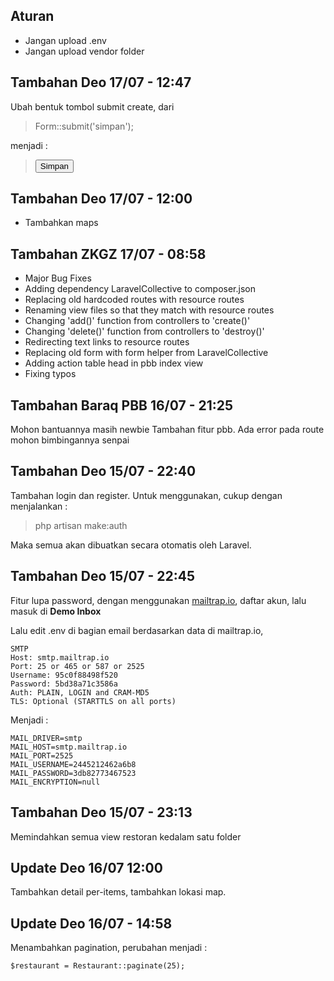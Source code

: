 ## Aturan
- Jangan upload .env
- Jangan upload vendor folder

## Tambahan Deo 17/07 - 12:47
Ubah bentuk tombol submit create, dari 
> Form::submit('simpan');

menjadi :

> <button type="submit" class="btn btn-primary">Simpan</button>

## Tambahan Deo 17/07 - 12:00
- Tambahkan maps

## Tambahan ZKGZ 17/07 - 08:58
- Major Bug Fixes
- Adding dependency LaravelCollective to composer.json
- Replacing old hardcoded routes with resource routes
- Renaming view files so that they match with resource routes
- Changing 'add()' function from controllers to 'create()'
- Changing 'delete()' function from controllers to 'destroy()'
- Redirecting text links to resource routes
- Replacing old form with form helper from LaravelCollective
- Adding action table head in pbb index view
- Fixing typos

## Tambahan Baraq PBB 16/07 - 21:25
Mohon bantuannya masih newbie
Tambahan fitur pbb. Ada error pada route mohon bimbingannya senpai

## Tambahan Deo 15/07 - 22:40
Tambahan login dan register. Untuk menggunakan, cukup dengan menjalankan :

> php artisan make:auth

Maka semua akan dibuatkan secara otomatis oleh Laravel.

## Tambahan Deo 15/07 - 22:45
Fitur lupa password, dengan menggunakan [mailtrap.io](https://mailtrap.io/.),
daftar akun, lalu masuk di **Demo Inbox**

Lalu edit .env di bagian email berdasarkan data di mailtrap.io,

```
SMTP
Host: smtp.mailtrap.io
Port: 25 or 465 or 587 or 2525
Username: 95c0f88498f520
Password: 5bd38a71c3586a
Auth: PLAIN, LOGIN and CRAM-MD5
TLS: Optional (STARTTLS on all ports)
```

Menjadi :

```
MAIL_DRIVER=smtp
MAIL_HOST=smtp.mailtrap.io
MAIL_PORT=2525
MAIL_USERNAME=2445212462a6b8
MAIL_PASSWORD=3db82773467523
MAIL_ENCRYPTION=null
```

## Tambahan Deo 15/07 - 23:13
Memindahkan semua view restoran kedalam satu folder

## Update Deo 16/07 12:00
Tambahkan detail per-items, tambahkan lokasi map.

## Update Deo 16/07 - 14:58
Menambahkan pagination,
perubahan menjadi :
````
$restaurant = Restaurant::paginate(25);
````
